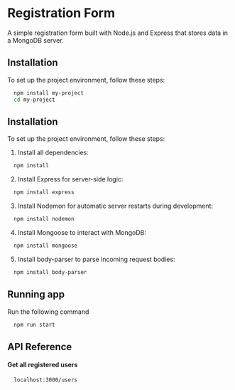 # Registration Form

A simple registration form built with Node.js and Express that stores data in a MongoDB server.

## Installation

To set up the project environment, follow these steps:

```bash
  npm install my-project
  cd my-project
```

## Installation

To set up the project environment, follow these steps:

1. Install all dependencies:

```bash
  npm install
```

2. Install Express for server-side logic:

```bash
  npm install express
```

3. Install Nodemon for automatic server restarts during development:

```bash
  npm install nodemon
```

4. Install Mongoose to interact with MongoDB:

```bash
  npm install mongoose
```

5. Install body-parser to parse incoming request bodies:

```bash
  npm install body-parser
```

## Running app

Run the following command

```bash
  npm run start
```

## API Reference

#### Get all registered users

```http
  localhost:3000/users
```
